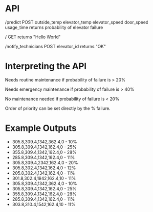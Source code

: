 # API

/predict POST
    outside_temp
    elevator_temp
    elevator_speed
    door_speed
    usage_time
returns
	probability of elevator failure

/ GET
returns
	"Hello World"

/notify_technicians POST
    elevator_id
returns
    "OK"

# Interpreting the API

Needs routine maintenance if probability of failure is > 20%

Needs emergency maintenance if probability of failure is > 40%

No maintenance needed if probability of failure is < 20%

Order of priority can be set directly by the % failure.

# Example Outputs

- 305.8,309.4,1342,362.4,0 - 10%
- 305.8,309.4,1342,162.4,0 - 25%
- 355.8,309.4,1342,162.4,0 - 28%
- 285.8,309.4,1342,162.4,0 - 11%
- 305.8,309.4,2342,162.4,0 - 20%
- 305.8,302.4,1342,162.4,0 - 12%
- 205.8,302.4,1342,162.4,0 - 11%
- 301.8,302.4,1942,162.4,10 - 11%
- 305.8,309.4,1342,362.4,0 - 10%
- 305.8,309.4,1342,162.4,0 - 25%
- 355.8,309.4,1342,162.4,0 - 28%
- 285.8,309.4,1342,162.4,0 - 11%
- 303.8,310.4,1542,162.4,10 - 11%